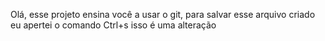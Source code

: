 Olá, esse projeto ensina você a usar o git, para salvar esse arquivo criado eu apertei o comando Ctrl+s
isso é uma alteração